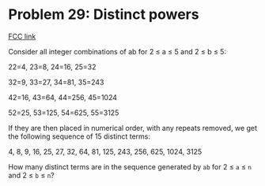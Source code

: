 # Problem 29: Distinct powers

[FCC link](https://www.freecodecamp.org/learn/coding-interview-prep/project-euler/problem-29-distinct-powers)

Consider all integer combinations of ab for 2 ≤ a ≤ 5 and 2 ≤ b ≤ 5:

22\=4, 23\=8, 24\=16, 25\=32

32\=9, 33\=27, 34\=81, 35\=243

42\=16, 43\=64, 44\=256, 45\=1024

52\=25, 53\=125, 54\=625, 55\=3125

If they are then placed in numerical order, with any repeats removed, we get the
following sequence of 15 distinct terms:

4, 8, 9, 16, 25, 27, 32, 64, 81, 125, 243, 256, 625, 1024, 3125

How many distinct terms are in the sequence generated by `ab` for 2 ≤ `a` ≤ `n`
and 2 ≤ `b` ≤ `n`?

